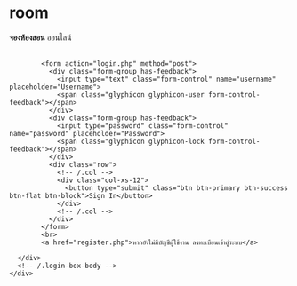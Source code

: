 # room

<!DOCTYPE html>
<html>
<head>
  <meta charset="utf-8">
  <meta http-equiv="X-UA-Compatible" content="IE=edge">
  <title>Login</title>
  <!-- Tell the browser to be responsive to screen width -->
  <meta content="width=device-width, initial-scale=1, maximum-scale=1, user-scalable=no" name="viewport">
	
  <!-- Bootstrap 3.3.7 -->
  <link rel="stylesheet" href="bower_components/bootstrap/dist/css/bootstrap.min.css">
  <!-- Font Awesome -->
  <link rel="stylesheet" href="bower_components/font-awesome/css/font-awesome.min.css">
  <!-- Ionicons -->
  <link rel="stylesheet" href="bower_components/Ionicons/css/ionicons.min.css">
  <!-- Theme style -->
  <link rel="stylesheet" href="dist/css/AdminLTE.min.css">
  <!-- AdminLTE Skins. Choose a skin from the css/skins
       folder instead of downloading all of them to reduce the load. -->
  <link rel="stylesheet" href="dist/css/skins/_all-skins.min.css">

  <!-- HTML5 Shim and Respond.js IE8 support of HTML5 elements and media queries -->
  <!-- WARNING: Respond.js doesn't work if you view the page via file:// -->
  <!--[if lt IE 9]>
  <script src="https://oss.maxcdn.com/html5shiv/3.7.3/html5shiv.min.js"></script>
  <script src="https://oss.maxcdn.com/respond/1.4.2/respond.min.js"></script>
  <![endif]-->

  <!-- Google Font -->
  <link rel="stylesheet" href="https://fonts.googleapis.com/css?family=Source+Sans+Pro:300,400,600,700,300italic,400italic,600italic">
  
</head>
<body class="hold-transition login-page">
	<div class="login-box">
	  <div class="login-logo">
	   <b>จองห้องสอน</b>&nbsp;ออนไลน์
	  </div>
	  <!-- /.login-logo -->
	  <div class="login-box-body">
	  <br>
		  		  
			<form action="login.php" method="post">
			  <div class="form-group has-feedback">
				<input type="text" class="form-control" name="username" placeholder="Username">
				<span class="glyphicon glyphicon-user form-control-feedback"></span>
			  </div>
			  <div class="form-group has-feedback">
				<input type="password" class="form-control" name="password" placeholder="Password">
				<span class="glyphicon glyphicon-lock form-control-feedback"></span>
			  </div>
			  <div class="row">
				<!-- /.col -->
				<div class="col-xs-12">
				  <button type="submit" class="btn btn-primary btn-success btn-flat btn-block">Sign In</button>
				</div>
				<!-- /.col -->
			  </div>
			</form>
			<br>
			<a href="register.php">หากยังไม่มีบัญชีผู้ใช้งาน ลงทะเบียนเข้าสู่ระบบ</a>

	  </div>
	  <!-- /.login-box-body -->
	</div>

</body>
</html>
